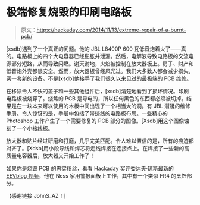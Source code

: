 # 极端修复烧毁的印刷电路板

> 原文：<https://hackaday.com/2014/11/13/extreme-repair-of-a-burnt-pcb/>

[xsdb]遇到了一个真正的问题。他的 JBL L8400P 600 瓦低音炮着火了——真的。电路板上的四个大电容器已经膨胀并泄漏。然后，电解液导致电路板的交流电源部分短路，从而导致闪燃。谢天谢地，火焰被控制在放大器板上。房子、财产和低音炮外壳都很安全。然而，放大器板曾经风光过。我们大多数人都会减少损失，买一套新的设备。不是[xsdb]他接手了我们很久以来见过的最极端的 PCB 维修。

在移除令人不快的盖子和一些其他组件后，[xsdb]清楚地看到了损坏情况。印刷电路板被烧穿了。烧焦的 PCB 是导电的，所以任何黑色的东西都必须被切掉。结果是在一块本来可以使用的木板中间出现了一个相当大的洞。有 JBL 潜艇的维修手册。令人惊讶的是，手册中包括了带迹线的电路板布局。一些精心的 Photoshop 工作产生了一个需要修复的 PCB 部分的图像。[Xsdb]用这个图像蚀刻了一个小接线板。

放大器和贴片经过研磨和打磨，几乎完美匹配。令人难以置信的是，所有的痕迹都对齐了。[Xdsb]用小段导线和焊芯将走线焊接在连接点上。在焊接了一些新的高质量电容器后，放大器又开始工作了！

如果你是烧毁 PCB 的忠实粉丝，看看 Hackaday 奖评委达夫·琼斯最新的 [EEVblog 视频](https://www.youtube.com/watch?v=h6D4MMWjrmM&list)，他在 Ness 家用警报面板上工作，其中有一个类似 FR4 的烹饪部分。

【感谢链接 JohnS_AZ！]